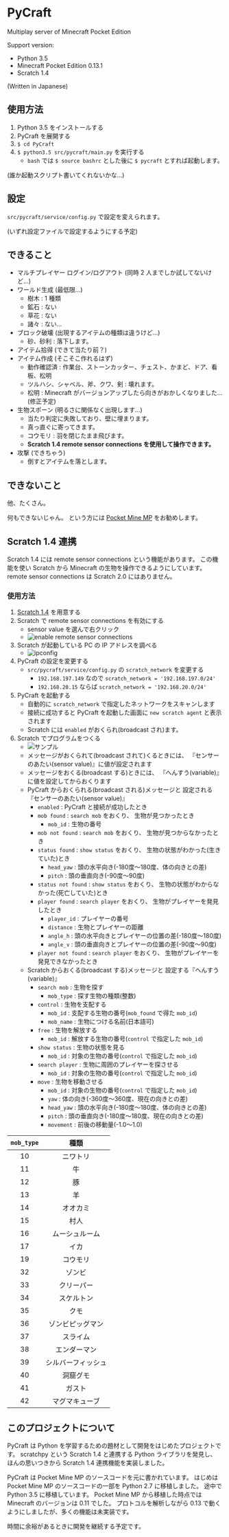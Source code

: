 # PyCraft
Multiplay server of Minecraft Pocket Edition

Support version:
- Python 3.5
- Minecraft Pocket Edition 0.13.1
- Scratch 1.4

(Written in Japanese)

## 使用方法

1. Python 3.5 をインストールする
1. PyCraft を展開する
1. `$ cd PyCraft`
1. `$ python3.5 src/pycraft/main.py` を実行する
    - `bash` では `$ source bashrc` とした後に `$ pycraft` とすれば起動します。

(誰か起動スクリプト書いてくれないかな...)

## 設定

`src/pycraft/service/config.py` で設定を変えられます。

(いずれ設定ファイルで設定するようにする予定)

## できること

- マルチプレイヤー ログイン/ログアウト (同時 2 人までしか試してないけど...)
- ワールド生成 (最低限...)
    - 樹木 : 1 種類
    - 鉱石 : ない
    - 草花 : ない
    - 諸々 : ない...
- ブロック破壊 (出現するアイテムの種類は違うけど...)
    - 砂、砂利 : 落下します。
- アイテム拾得 (できて当たり前？)
- アイテム作成 (そこそこ作れるはず)
    - 動作確認済 : 作業台、ストーンカッター、チェスト、かまど、ドア、看板、松明
    - ツルハシ、シャベル、斧、クワ、剣 : 壊れます。
    - 松明 : Minecraft がバージョンアップしたら向きがおかしくなりました...(修正予定)
- 生物スポーン (明るさに関係なく出現します...)
    - 当たり判定に失敗しており、壁に埋まります。
    - 真っ直ぐに寄ってきます。
    - コウモリ : 羽を閉じたまま飛びます。
    - **Scratch 1.4 remote sensor connections を使用して操作できます。**
- 攻撃 (できちゃう)
    - 倒すとアイテムを落とします。

## できないこと

他、たくさん。

何もできないじゃん。
という方には [Pocket Mine MP](https://www.pocketmine.net/?lang=ja) をお勧めします。

## Scratch 1.4 連携

Scratch 1.4 には remote sensor connections という機能があります。
この機能を使い Scratch から Minecraft の生物を操作できるようにしています。
remote sensor connections は Scratch 2.0 にはありません。

### 使用方法

1. [Scratch 1.4](https://scratch.mit.edu/scratch_1.4/) を用意する
1. Scratch で remote sensor connections を有効にする
    - sensor value を選んで右クリック
    - ![enable remote sensor connections](https://raw.github.com/wiki/nosix/PyCraft/doc/remote_sensor_connections.png)
1. Scratch が起動している PC の IP アドレスを調べる
    - ![ipconfig](https://raw.github.com/wiki/nosix/PyCraft/doc/ipconfig.png)
1. PyCraft の設定を変更する
    - `src/pycraft/service/config.py` の `scratch_network` を変更する
        - `192.168.197.149` なので `scratch_network = '192.168.197.0/24'`
        - `192.168.20.15` ならば `scratch_network = '192.168.20.0/24'`
1. PyCraft を起動する
    - 自動的に `scratch_network` で指定したネットワークをスキャンします
    - 接続に成功すると PyCraft を起動した画面に `new scratch agent` と表示されます
    - Scratch には `enabled` がおくられ(broadcast され)ます。
1. Scratch でプログラムをつくる
    - ![サンプル](https://raw.github.com/wiki/nosix/PyCraft/doc/scratch_sample.png)
    - メッセージがおくられて(broadcast されて)くるときには、
      『センサーのあたい(sensor value)』に値が設定されます
    - メッセージをおくる(broadcast する)ときには、
      『へんすう(variable)』に値を設定してからおくります
    - PyCraft からおくられる(broadcast される)メッセージと
      設定される『センサーのあたい(sensor value)』
        - `enabled` : PyCraft と接続が成功したとき
        - `mob found` : `search mob` をおくり、
           生物が見つかったとき
            - `mob_id` : 生物の番号
        - `mob not found` : `search mob` をおくり、
           生物が見つからなかったとき
        - `status found` : `show status` をおくり、
           生物の状態がわかった(生きていた)とき
            - `head_yaw` : 頭の水平向き(-180度〜180度、体の向きとの差)
            - `pitch` : 頭の垂直向き(-90度〜90度)
        - `status not found` : `show status` をおくり、
           生物の状態がわからなかった(死亡していた)とき
        - `player found` : `search player` をおくり、
           生物がプレイヤーを発見したとき
            - `player_id` : プレイヤーの番号
            - `distance` : 生物とプレイヤーの距離
            - `angle_h` : 頭の水平向きとプレイヤーの位置の差(-180度〜180度)
            - `angle_v` : 頭の垂直向きとプレイヤーの位置の差(-90度〜90度)
        - `player not found` : `search player` をおくり、
           生物がプレイヤーを発見できなかったとき
    - Scratch からおくる(broadcast する)メッセージと
      設定する『へんすう(variable)』
        - `search mob` : 生物を探す
            - `mob_type` : 探す生物の種類(整数)
        - `control` : 生物を支配する
            - `mob_id` : 支配する生物の番号(`mob_found` で得た `mob_id`)
            - `mob_name` : 生物につける名前(日本語可)
        - `free` : 生物を解放する
            - `mob_id` : 解放する生物の番号(`control` で指定した `mob_id`)
        - `show status` : 生物の状態を見る
            - `mob_id` : 対象の生物の番号(`control` で指定した `mob_id`)
        - `search player` : 生物に周囲のプレイヤーを探させる
            - `mob_id` : 対象の生物の番号(`control` で指定した `mob_id`)
        - `move` : 生物を移動させる
            - `mob_id` : 対象の生物の番号(`control` で指定した `mob_id`)
            - `yaw` : 体の向き(-360度〜360度、現在の向きとの差)
            - `head_yaw` : 頭の水平向き(-180度〜180度、体の向きとの差)
            - `pitch` : 頭の垂直向き(-180度〜180度、現在の向きとの差)
            - `movement` : 前後の移動量(-1.0〜1.0)

| `mob_type` | 種類 |
|:----------:|:----:|
| 10 | ニワトリ |
| 11 | 牛 |
| 12 | 豚 |
| 13 | 羊 |
| 14 | オオカミ |
| 15 | 村人 |
| 16 | ムーシュルーム |
| 17 | イカ |
| 19 | コウモリ |
| 32 | ゾンビ |
| 33 | クリーパー |
| 34 | スケルトン |
| 35 | クモ |
| 36 | ゾンビピッグマン |
| 37 | スライム |
| 38 | エンダーマン |
| 39 | シルバーフィッシュ |
| 40 | 洞窟グモ |
| 41 | ガスト |
| 42 | マグマキューブ |

## このプロジェクトについて

PyCraft は Python を学習するための題材として開発をはじめたプロジェクトです。
scratchpy という Scratch 1.4 と連携する Python ライブラリを発見し、
ほんの思いつきから Scratch 1.4 連携機能を実装しました。

PyCraft は Pocket Mine MP のソースコードを元に書かれています。
はじめは Pocket Mine MP のソースコードの一部を Python 2.7 に移植しました。
途中で Python 3.5 に移植しています。
Pocket Mine MP から移植した時点では Minecraft のバージョンは 0.11 でした。
プロトコルを解析しながら 0.13 で動くようにしましたが、多くの機能は未実装です。

時間に余裕があるときに開発を継続する予定です。